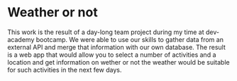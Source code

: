# Weather or not

This work is the result of a day-long team project during my time at dev-academy bootcamp. We were able to use our skills to gather data from an external API and merge that information with our own database. The result is a web app that would allow you to select a number of activities and a location and get information on wether or not the weather would be suitable for such activities in the next few days.
